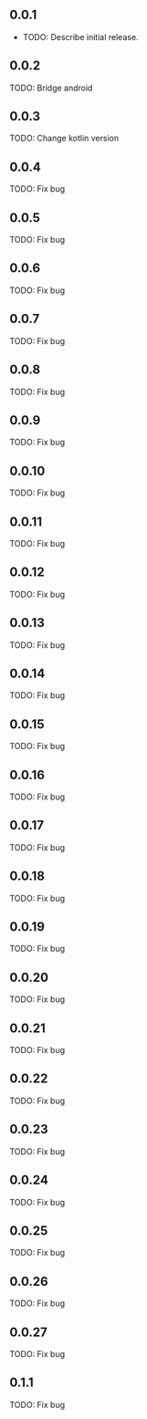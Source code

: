 ## 0.0.1

* TODO: Describe initial release.

## 0.0.2

TODO: Bridge android

## 0.0.3
TODO: Change kotlin version

## 0.0.4
TODO: Fix bug

## 0.0.5
TODO: Fix bug

## 0.0.6
TODO: Fix bug

## 0.0.7
TODO: Fix bug

## 0.0.8
TODO: Fix bug

## 0.0.9
TODO: Fix bug

## 0.0.10
TODO: Fix bug

## 0.0.11
TODO: Fix bug


## 0.0.12
TODO: Fix bug

## 0.0.13
TODO: Fix bug

## 0.0.14
TODO: Fix bug

## 0.0.15
TODO: Fix bug

## 0.0.16
TODO: Fix bug

## 0.0.17
TODO: Fix bug

## 0.0.18
TODO: Fix bug

## 0.0.19
TODO: Fix bug

## 0.0.20
TODO: Fix bug

## 0.0.21
TODO: Fix bug

## 0.0.22
TODO: Fix bug

## 0.0.23
TODO: Fix bug

## 0.0.24
TODO: Fix bug

## 0.0.25
TODO: Fix bug


## 0.0.26
TODO: Fix bug

## 0.0.27
TODO: Fix bug

## 0.1.1
TODO: Fix bug